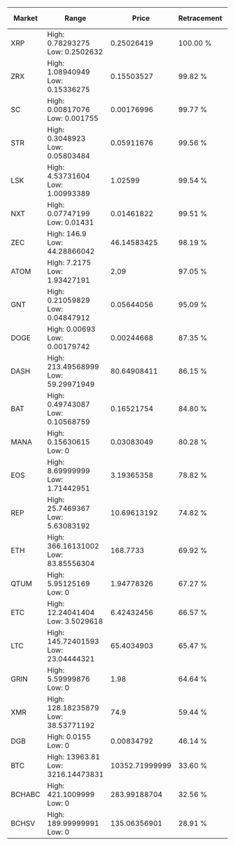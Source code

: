 | Market | Range | Price| Retracement | Doubles to 50% |
| --- | --- | --- | --- | --- |
| XRP | High: 0.78293275<br />Low: 0.2502632 | 0.25026419 | 100.00 % | 2.06 |
| ZRX | High: 1.08940949<br />Low: 0.15336275 | 0.15503527 | 99.82 % | 4.01 |
| SC | High: 0.00817076<br />Low: 0.001755 | 0.00176996 | 99.77 % | 2.80 |
| STR | High: 0.3048923<br />Low: 0.05803484 | 0.05911676 | 99.56 % | 3.07 |
| LSK | High: 4.53731604<br />Low: 1.00993389 | 1.02599 | 99.54 % | 2.70 |
| NXT | High: 0.07747199<br />Low: 0.01431 | 0.01461822 | 99.51 % | 3.14 |
| ZEC | High: 146.9<br />Low: 44.28866042 | 46.14583425 | 98.19 % | 2.07 |
| ATOM | High: 7.2175<br />Low: 1.93427191 | 2.09 | 97.05 % | 2.19 |
| GNT | High: 0.21059829<br />Low: 0.04847912 | 0.05644056 | 95.09 % | 2.30 |
| DOGE | High: 0.00693<br />Low: 0.00179742 | 0.00244668 | 87.35 % | 1.78 |
| DASH | High: 213.49568999<br />Low: 59.29971949 | 80.64908411 | 86.15 % | 1.69 |
| BAT | High: 0.49743087<br />Low: 0.10568759 | 0.16521754 | 84.80 % | 1.83 |
| MANA | High: 0.15630615<br />Low: 0 | 0.03083049 | 80.28 % | 2.53 |
| EOS | High: 8.69999999<br />Low: 1.71442951 | 3.19365358 | 78.82 % | 1.63 |
| REP | High: 25.7469367<br />Low: 5.63083192 | 10.69613192 | 74.82 % | 1.47 |
| ETH | High: 366.16131002<br />Low: 83.85556304 | 168.7733 | 69.92 % | 1.33 |
| QTUM | High: 5.95125169<br />Low: 0 | 1.94778326 | 67.27 % | 1.53 |
| ETC | High: 12.24041404<br />Low: 3.5029618 | 6.42432456 | 66.57 % | 1.23 |
| LTC | High: 145.72401593<br />Low: 23.04444321 | 65.4034903 | 65.47 % | 1.29 |
| GRIN | High: 5.59999876<br />Low: 0 | 1.98 | 64.64 % | 1.41 |
| XMR | High: 128.18235879<br />Low: 38.53771192 | 74.9 | 59.44 % | 1.11 |
| DGB | High: 0.0155<br />Low: 0 | 0.00834792 | 46.14 % | 0.00 |
| BTC | High: 13963.81<br />Low: 3216.14473831 | 10352.71999999 | 33.60 % | 0.00 |
| BCHABC | High: 421.1009999<br />Low: 0 | 283.99188704 | 32.56 % | 0.00 |
| BCHSV | High: 189.99999991<br />Low: 0 | 135.06356901 | 28.91 % | 0.00 |
